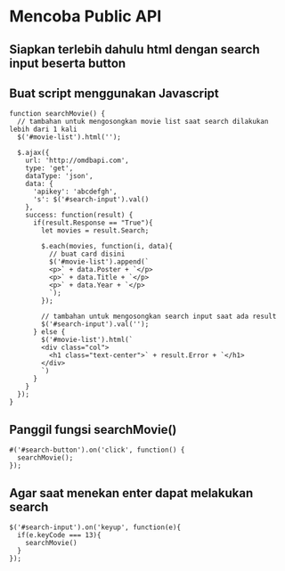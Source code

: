 # Mencoba Public API

## Siapkan terlebih dahulu html dengan search input beserta button

## Buat script menggunakan Javascript
```
function searchMovie() {
  // tambahan untuk mengosongkan movie list saat search dilakukan lebih dari 1 kali
  $('#movie-list').html('');
  
  $.ajax({
    url: 'http://omdbapi.com',
    type: 'get',
    dataType: 'json',
    data: {
      'apikey': 'abcdefgh',
      's': $('#search-input').val()
    },
    success: function(result) {
      if(result.Response == "True"){
        let movies = result.Search;
        
        $.each(movies, function(i, data){
          // buat card disini
          $('#movie-list').append(`
          <p>` + data.Poster + `</p>
          <p>` + data.Title + `</p>
          <p>` + data.Year + `</p>
          `);
        });
        
        // tambahan untuk mengosongkan search input saat ada result
        $('#search-input').val('');
      } else {
        $('#movie-list').html(`
        <div class="col">
          <h1 class="text-center">` + result.Error + `</h1>
        </div>  
        `)
      }
    }
  });
}
```

## Panggil fungsi searchMovie()
```
#('#search-button').on('click', function() {
  searchMovie();
});
```

## Agar saat menekan enter dapat melakukan search
```
$('#search-input').on('keyup', function(e){
  if(e.keyCode === 13){
    searchMovie()
  }
});
```
